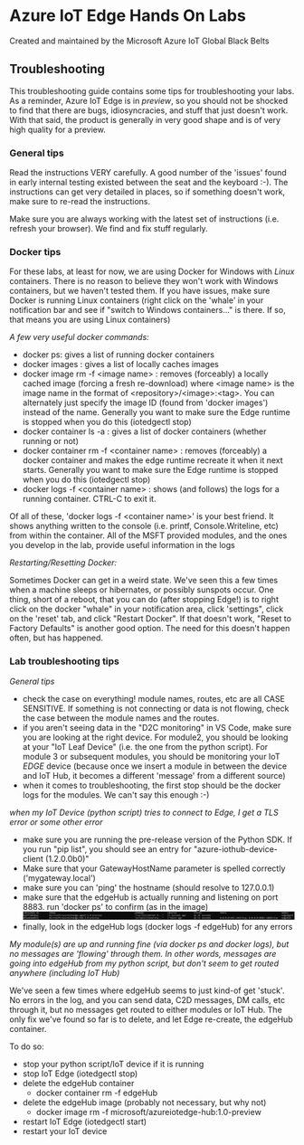 # Azure IoT Edge Hands On Labs

Created and maintained by the Microsoft Azure IoT Global Black Belts


## Troubleshooting

This troubleshooting guide contains some tips for troubleshooting your labs.  As a reminder, Azure IoT Edge is in *preview*, so you should not be shocked to find that there are bugs, idiosyncracies, and stuff that just doesn't work.  With that said, the product is generally in very good shape and is of very high quality for a preview.

### General tips

Read the instructions VERY carefully.  A good number of the 'issues' found in early internal testing existed between the seat and the keyboard :-).  The instructions can get very detailed in places, so if something doesn't work, make sure to re-read the instructions.

Make sure you are always working with the latest set of instructions (i.e. refresh your browser).  We find and fix stuff regularly.

### Docker tips

For these labs, at least for now, we are using Docker for Windows with *Linux* containers.  There is no reason to believe they won't work with Windows containers, but we haven't tested them.  If you have issues, make sure Docker is running Linux containers (right click on the 'whale' in your notification bar and see if "switch to Windows containers..." is there.  If so, that means you are using Linux containers)

_*A few very useful docker commands:*_

* docker ps:    gives a list of running docker containers
* docker images : gives a list of locally caches images
* docker image rm -f \<image name> :  removes (forceably) a locally cached image (forcing a fresh re-download) where \<image name> is the image name in the format of \<repository>/\<image>:\<tag>.  You can alternately just specify the image ID (found from 'docker images') instead of the name.  Generally you want to make sure the Edge runtime is stopped when you do this (iotedgectl stop)
* docker container ls -a : gives a list of docker containers (whether running or not) 
* docker container rm -f \<container name> :  removes (forceably) a docker container and makes the edge runtime recreate it when it next starts.  Generally you want to make sure the Edge runtime is stopped when you do this (iotedgectl stop)
* docker logs -f \<container name> : shows (and follows) the logs for a running container.  CTRL-C to exit it.

Of all of these, 'docker logs -f \<container name>' is your best friend.  It shows anything written to the console (i.e. printf, Console.Writeline, etc) from within the container.  All of the MSFT provided modules, and the ones you develop in the lab, provide useful information in the logs

_*Restarting/Resetting Docker:*_

Sometimes Docker can get in a weird state.  We've seen this a few times when a machine sleeps or hibernates, or possibly sunspots occur.  One thing, short of a reboot, that you can do (after stopping Edge!) is to right click on the docker "whale" in your notification area, click 'settings", click on the 'reset' tab, and click "Restart Docker".  If that doesn't work, "Reset to Factory Defaults" is another good option.  The need for this doesn't happen often, but has happened.

### Lab troubleshooting tips

_*General tips*_

* check the case on everything!  module names, routes, etc are all CASE SENSITIVE.  If something is not connecting or data is not flowing, check the case between the module names and the routes.
* if you aren't seeing data in the "D2C monitoring" in VS Code, make sure you are looking at the right device.  For module2, you should be looking at your "IoT Leaf Device" (i.e. the one from the python script).  For module 3 or subsequent modules, you should be monitoring your IoT *EDGE* device (because once we insert a module in between the device and IoT Hub, it becomes a different 'message' from a different source)
* when it comes to troubleshooting, the first stop should be the docker logs for the modules.  We can't say this enough :-)

_*when my IoT Device (python script) tries to connect to Edge, I get a TLS error or some other error*_

* make sure you are running the pre-release version of the Python SDK.  If you run "pip list", you should see an entry for "azure-iothub-device-client (1.2.0.0b0)" 
* Make sure that your GatewayHostName parameter is spelled correctly ('mygateway.local')
* make sure you can 'ping' the hostname  (should resolve to 127.0.0.1)
* make sure that the edgeHub is actually running and listening on port 8883.  run 'docker ps' to confirm (as in the image)
![edgeHubrunning](/images/edgeHubrunning.png)
* finally, look in the edgeHub logs (docker logs -f edgeHub) for any errors

_*My module(s) are up and running fine (via docker ps and docker logs), but no messages are 'flowing' through them.  In other words, messages are going into edgeHub from my python script, but don't seem to get routed anywhere (including IoT Hub)*_

We've seen a few times where edgeHub seems to just kind-of get 'stuck'.  No errors in the log, and you can send data, C2D messages, DM calls, etc through it, but no messages get routed to either modules or IoT Hub.  The only fix we've found so far is to delete, and let Edge re-create, the edgeHub container.

To do so:
* stop your python script/IoT device if it is running
* stop IoT Edge (iotedgectl stop)
* delete the edgeHub container
    * docker container rm -f edgeHub
* delete the edgeHub image (probably not necessary, but why not)
    * docker image rm -f microsoft/azureiotedge-hub:1.0-preview
* restart IoT Edge (iotedgectl start)
* restart your IoT device










